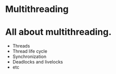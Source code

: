# Multithreading
# All about multithreading.
- Threads
- Thread life cycle
- Synchronization
- Deadlocks and livelocks
- etc
